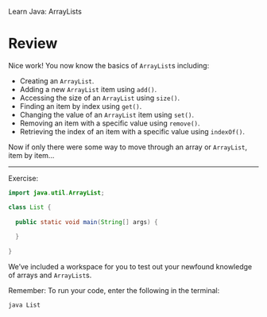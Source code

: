 Learn Java: ArrayLists
# Review

Nice work! You now know the basics of `ArrayList`s including:

-   Creating an `ArrayList`.
-   Adding a new `ArrayList` item using `add()`.
-   Accessing the size of an `ArrayList` using `size()`.
-   Finding an item by index using `get()`.
-   Changing the value of an `ArrayList` item using `set()`.
-   Removing an item with a specific value using `remove()`.
-   Retrieving the index of an item with a specific value using `indexOf()`.

Now if only there were some way to move through an array or `ArrayList`, item by item…

---

Exercise: 

```java
import java.util.ArrayList;

class List {
  
  public static void main(String[] args) {
    
  }
  
}
```

We’ve included a workspace for you to test out your newfound knowledge of arrays and `ArrayList`s.

Remember: To run your code, enter the following in the terminal:

```
java List
```